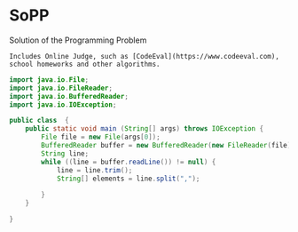 # SoPP
Solution of the Programming Problem

    Includes Online Judge, such as [CodeEval](https://www.codeeval.com), school homeworks and other algorithms.
```java
import java.io.File;
import java.io.FileReader;
import java.io.BufferedReader;
import java.io.IOException;

public class  {
    public static void main (String[] args) throws IOException {
        File file = new File(args[0]);
        BufferedReader buffer = new BufferedReader(new FileReader(file));
        String line;
        while ((line = buffer.readLine()) != null) {
            line = line.trim();
            String[] elements = line.split(",");
            
        }
    }

}
```

